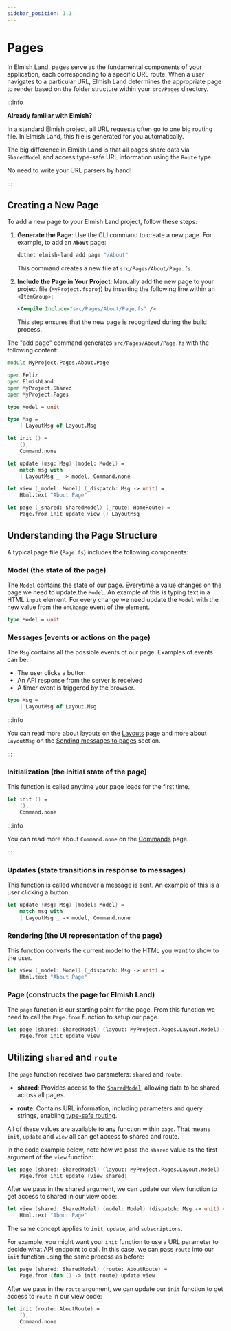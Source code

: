 ```yaml
---
sidebar_position: 1.1
---
```


# Pages

​In Elmish Land, pages serve as the fundamental components of your application, each corresponding to a specific URL route. When a user navigates to a particular URL, Elmish Land determines the appropriate page to render based on the folder structure within your `src/Pages` directory.

:::info

**Already familiar with Elmish?**

In a standard Elmish project, all URL requests often go to one big routing file. In Elmish Land, this file is generated for you automatically.

The big difference in Elmish Land is that all pages share data via `SharedModel` and access type-safe URL information using the `Route` type.

No need to write your URL parsers by hand!

:::

## Creating a New Page

To add a new page to your Elmish Land project, follow these steps:

1. **Generate the Page**: Use the CLI command to create a new page. For example, to add an **`About`** page:
    ```bash
    dotnet elmish-land add page "/About"
    ```

    This command creates a new file at `src/Pages/About/Page.fs`.

2. **Include the Page in Your Project**: Manually add the new page to your project file (`MyProject.fsproj`) by inserting the following line within an `<ItemGroup>`:
    ```xml
    <Compile Include="src/Pages/About/Page.fs" />
    ```

    This step ensures that the new page is recognized during the build process.

The "add page" command generates `src/Pages/About/Page.fs` with the following content:

```fsharp
module MyProject.Pages.About.Page

open Feliz
open ElmishLand
open MyProject.Shared
open MyProject.Pages

type Model = unit

type Msg =
    | LayoutMsg of Layout.Msg

let init () =
    (),
    Command.none

let update (msg: Msg) (model: Model) =
    match msg with
    | LayoutMsg _ -> model, Command.none

let view (_model: Model) (_dispatch: Msg -> unit) =
    Html.text "About Page"

let page (_shared: SharedModel) (_route: HomeRoute) =
    Page.from init update view () LayoutMsg

```

## Understanding the Page Structure

A typical page file (`Page.fs`) includes the following components:

### **Model** (the state of the page)
The `Model` contains the state of our page. Everytime a value changes on the page we need to update the `Model`. An example
of this is typing text in a HTML `input` element. For every change we need update the `Model` with the new value from the
`onChange` event of the element.

```fsharp
type Model = unit
```

### **Messages** (events or actions on the page)
The `Msg` contains all the possible events of our page. Examples of events can be:
* The user clicks a button
* An API response from the server is received
* A timer event is triggered by the browser.

```fsharp
type Msg =
    | LayoutMsg of Layout.Msg
```

:::info

You can read more about layouts on the [Layouts](/docs/core-concepts/layouts) page and more about `LayoutMsg` on the [Sending messages to pages](/docs/core-concepts/layouts#sending-messages-to-pages) section.

:::

### **Initialization** (the initial state of the page)

This function is called anytime your page loads for the first time.

```fsharp
let init () =
    (),
    Command.none
```

:::info

You can read more about `Command.none` on the [Commands](/docs/core-concepts/commands) page.

:::

### **Updates** (state transitions in response to messages)

This function is called whenever a message is sent. An example of this is a user clicking a button.

```fsharp
let update (msg: Msg) (model: Model) =
    match msg with
    | LayoutMsg _ -> model, Command.none
```

### **Rendering** (the UI representation of the page)

This function converts the current model to the HTML you want to show to the user.

```fsharp
let view (_model: Model) (_dispatch: Msg -> unit) =
    Html.text "About Page"
```

### **Page** (constructs the page for Elmish Land)
The `page` function is our starting point for the page. From this function we need to call the `Page.from` function to setup our page.

```fsharp
let page (shared: SharedModel) (layout: MyProject.Pages.Layout.Model) (route: AboutRoute) =
    Page.from init update view
```

## Utilizing `shared` and `route`

The `page` function receives two parameters: `shared` and `route`.

* **shared**: Provides access to the [`SharedModel`](/docs/core-concepts/shared), allowing data to be shared across all pages.

* **route**: Contains URL information, including parameters and query strings, enabling [type-safe routing](/docs/core-concepts/routing#type-safe-routing).

All of these values are available to any function within `page`. That means `init`, `update` and `view` all can get access to shared and route.

In the code example below, note how we pass the `shared` value as the first argument of the `view` function:

```fsharp
let page (shared: SharedModel) (layout: MyProject.Pages.Layout.Model) (route: AboutRoute) =
    Page.from init update (view shared)
```

After we pass in the shared argument, we can update our view function to get access to shared in our view code:

```fsharp
let view (shared: SharedModel) (model: Model) (dispatch: Msg -> unit) =
    Html.text "About Page"
```

The same concept applies to `init`, `update`, and `subscriptions`.

For example, you might want your `init` function to use a URL parameter to decide what API endpoint to call. In this case, we can pass `route` into our `init` function using the same process as before:

```fsharp
let page (shared: SharedModel) (route: AboutRoute) =
    Page.from (fun () -> init route) update view
```

After we pass in the `route` argument, we can update our `init` function to get access to `route` in our view code:

```fsharp
let init (route: AboutRoute) =
    (),
    Command.none
```
